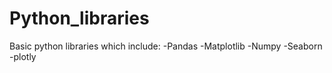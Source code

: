 # Python_libraries
Basic python libraries which include: 
-Pandas
-Matplotlib
-Numpy 
-Seaborn
-plotly

